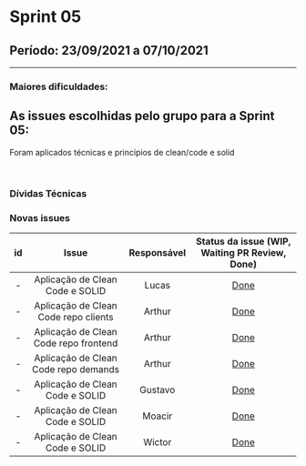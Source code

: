 # Sprint 05

## Período: 23/09/2021 a 07/10/2021

<p align="justify"> 

  ---
 </p>

### Maiores dificuldades:



## As issues escolhidas pelo grupo para a Sprint 05:

Foram aplicados técnicas e princípios de clean/code e solid 


<br>

### Dívidas Técnicas



### Novas issues

| id | Issue | Responsável | Status da issue (WIP, Waiting PR Review, Done)|
| :----: | :----: | :----: | :----: |
| - | Aplicação de Clean Code e SOLID | Lucas |  [Done](https://github.com/DITGO/2020-2-SiGeD-Users/pull/1) |
| - | Aplicação de Clean Code repo clients | Arthur | [Done](https://github.com/FGA-GCES/2020-2-SiGeD-Clients/pull/6) |
| - | Aplicação de Clean Code  repo frontend | Arthur | [Done](https://github.com/FGA-GCES/2020-2-SiGeD-Frontend/pull/9) |
| - | Aplicação de Clean Code  repo demands | Arthur | [Done](https://github.com/FGA-GCES/2020-2-SiGeD-Demands/pull/4) |
| - | Aplicação de Clean Code e SOLID | Gustavo | [Done](https://github.com/FGA-GCES/2020-2-SiGeD-Frontend/pull/8) |
| - | Aplicação de Clean Code e SOLID | Moacir | [Done](https://github.com/FGA-GCES/2020-2-SiGeD-Frontend/tree/moacir_clean_code) |
| - | Aplicação de Clean Code e SOLID | Wictor  | [Done](https://github.com/FGA-GCES/2020-2-SiGeD-Frontend/tree/wictor-clean) |
